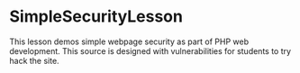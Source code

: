 # SimpleSecurityLesson
This lesson demos simple webpage security as part of PHP web development. This source is designed with vulnerabilities for students to try hack the site.
